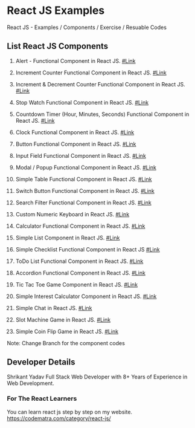 # React JS Examples

React JS - Examples / Components / Exercise / Resuable Codes

## List React JS Components

1. Alert - Functional Component in React JS. [#Link](https://github.com/shrikant9907/react-js-examples/blob/alert-component/src/components/Alert.jsx)

2. Increment Counter Functional Component in React JS. [#Link](https://github.com/shrikant9907/react-js-examples/blob/increment-counter/src/components/IncrementCounter.jsx)

3. Increment & Decrement Counter Functional Component in React JS. [#Link](https://github.com/shrikant9907/react-js-examples/blob/increment-decrement-counter/src/components/IncrementDecrementCounter.jsx)

4. Stop Watch Functional Component in React JS. [#Link](https://github.com/shrikant9907/react-js-examples/blob/stop-watch/src/components/StopWatch.jsx)

4. Countdown Timer (Hour, Minutes, Seconds) Functional Component in React JS. [#Link](https://github.com/shrikant9907/react-js-examples/blob/alert-component/src/components/Countdown.jsx)

5. Clock Functional Component in React JS. [#Link](https://github.com/shrikant9907/react-js-examples/blob/clock/src/components/Clock.jsx)

6. Button Functional Component in React JS. [#Link](https://github.com/shrikant9907/react-js-examples/blob/button/src/components/Button.jsx)

7. Input Field Functional Component in React JS. [#Link](https://github.com/shrikant9907/react-js-examples/blob/input-field/src/components/InputField.jsx)

8. Modal / Popup Functional Component in React JS. [#Link](https://github.com/shrikant9907/react-js-examples/blob/modal/src/components/Modal.jsx)

9. Simple Table Functional Component in React JS. [#Link](https://github.com/shrikant9907/react-js-examples/blob/table/src/components/Table.jsx)

10. Switch Button Functional Component in React JS. [#Link](https://github.com/shrikant9907/react-js-examples/blob/button/src/components/SwitchButton.jsx)

11. Search Filter Functional Component in React JS. [#Link](https://github.com/shrikant9907/react-js-examples/blob/search-filter/src/components/SearchFilter.jsx)

12. Custom Numeric Keyboard in React JS. [#Link](https://github.com/shrikant9907/react-js-examples/blob/keyboard/src/components/NumericKeyboard.jsx)

13. Calculator Functional Component in React JS. [#Link](https://github.com/shrikant9907/react-js-examples/blob/calculator/src/components/Calculator.jsx)

14. Simple List Component in React JS. [#Link](https://github.com/shrikant9907/react-js-examples/blob/list/src/components/SimpleList.jsx)

15. Simple Checklist Functional Component in React JS [#Link](https://github.com/shrikant9907/react-js-examples/blob/checklist/src/components/Checklist.jsx)

16. ToDo List Functional Component in React JS. [#Link](https://github.com/shrikant9907/react-js-examples/blob/alert-component/src/components/ToDoList.jsx)

17. Accordion Functional Component in React JS. [#Link](https://github.com/shrikant9907/react-js-examples/blob/alert-component/src/components/Accordion.jsx)

18. Tic Tac Toe Game Component in React JS. [#Link](https://github.com/shrikant9907/react-js-examples/blob/alert-component/src/components/TicTacToe.jsx)

19. Simple Interest Calculator Component in React JS. [#Link](https://github.com/shrikant9907/react-js-examples/blob/alert-component/src/components/SimpleInterest.jsx)

20. Simple Chat in React JS. [#Link](https://github.com/shrikant9907/react-js-examples/blob/alert-component/src/components/SimpleChat.jsx)

21. Slot Machine Game in React JS. [#Link](https://github.com/shrikant9907/react-js-examples/blob/alert-component/src/components/SlotMachine.jsx)

22. Simple Coin Flip Game in React JS. [#Link](https://github.com/shrikant9907/react-js-examples/blob/alert-component/src/components/CoinFlip.jsx)

Note: Change Branch for the component codes

## Developer Details
Shrikant Yadav 
Full Stack Web Developer with 8+ Years of Experience in Web Development.

### For The React Learners
You can learn react js step by step on my website.
https://codematra.com/category/react-js/